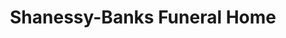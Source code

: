 ---
title: "Shanessy-Banks Funeral Home"
url: /fairfield/shanessy-banks-funeral-home/
shop: funeral directors
---